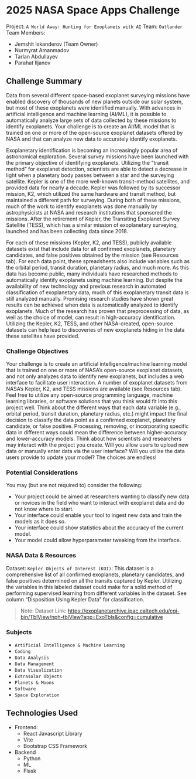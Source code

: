 # 2025 NASA Space Apps Challenge

Project: `A World Away: Hunting for Exoplanets with AI`
Team: `Outlander`
Team Members:
- Jemshit Iskanderov (Team Owner)
- Nurmyrat Amanmadov
- Tarlan Abdullayev
- Parahat Iljanov


## Challenge Summary

Data from several different space-based exoplanet surveying missions have enabled discovery of thousands of new planets outside our solar system, but most of these exoplanets were identified manually. With advances in artificial intelligence and machine learning (AI/ML), it is possible to automatically analyze large sets of data collected by these missions to identify exoplanets. Your challenge is to create an AI/ML model that is trained on one or more of the open-source exoplanet datasets offered by NASA and that can analyze new data to accurately identify exoplanets.

Exoplanetary identification is becoming an increasingly popular area of astronomical exploration. Several survey missions have been launched with the primary objective of identifying exoplanets. Utilizing the “transit method” for exoplanet detection, scientists are able to detect a decrease in light when a planetary body passes between a star and the surveying satellite. Kepler is one of the more well-known transit-method satellites, and provided data for nearly a decade. Kepler was followed by its successor mission, K2, which utilized the same hardware and transit method, but maintained a different path for surveying. During both of these missions, much of the work to identify exoplanets was done manually by astrophysicists at NASA and research institutions that sponsored the missions. After the retirement of Kepler, the Transiting Exoplanet Survey Satellite (TESS), which has a similar mission of exoplanetary surveying, launched and has been collecting data since 2018.

For each of these missions (Kepler, K2, and TESS), publicly available datasets exist that include data for all confirmed exoplanets, planetary candidates, and false positives obtained by the mission (see Resources tab). For each data point, these spreadsheets also include variables such as the orbital period, transit duration, planetary radius, and much more. As this data has become public, many individuals have researched methods to automatically identify exoplanets using machine learning. But despite the availability of new technology and previous research in automated classification of exoplanetary data, much of this exoplanetary transit data is still analyzed manually. Promising research studies have shown great results can be achieved when data is automatically analyzed to identify exoplanets. Much of the research has proven that preprocessing of data, as well as the choice of model, can result in high-accuracy identification. Utilizing the Kepler, K2, TESS, and other NASA-created, open-source datasets can help lead to discoveries of new exoplanets hiding in the data these satellites have provided.

### Challenge Objectives

Your challenge is to create an artificial intelligence/machine learning model that is trained on one or more of NASA’s open-source exoplanet datasets, and not only analyzes data to identify new exoplanets, but includes a web interface to facilitate user interaction. A number of exoplanet datasets from NASA’s Kepler, K2, and TESS missions are available (see Resources tab). Feel free to utilize any open-source programming language, machine learning libraries, or software solutions that you think would fit into this project well. Think about the different ways that each data variable (e.g., orbital period, transit duration, planetary radius, etc.) might impact the final decision to classify the data point as a confirmed exoplanet, planetary candidate, or false positive. Processing, removing, or incorporating specific data in different ways could mean the difference between higher-accuracy and lower-accuracy models. Think about how scientists and researchers may interact with the project you create. Will you allow users to upload new data or manually enter data via the user interface? Will you utilize the data users provide to update your model? The choices are endless!

### Potential Considerations

You may (but are not required to) consider the following:
- Your project could be aimed at researchers wanting to classify new data or novices in the field who want to interact with exoplanet data and do not know where to start.
- Your interface could enable your tool to ingest new data and train the models as it does so.
- Your interface could show statistics about the accuracy of the current model.
- Your model could allow hyperparameter tweaking from the interface.

### NASA Data & Resources

Dataset: `Kepler Objects of Interest (KOI)`: This dataset is a comprehensive list of all confirmed exoplanets, planetary candidates, and false positives determined on all the transits captured by Kepler. Utilizing the variables in this labeled dataset could make for a solid method of performing supervised learning from different variables in the dataset. See column “Disposition Using Kepler Data” for classification.

> Note: Dataset Link: https://exoplanetarchive.ipac.caltech.edu/cgi-bin/TblView/nph-tblView?app=ExoTbls&config=cumulative

### Subjects

- `Artificial Intelligence & Machine Learning`
- `Coding`
- `Data Analysis`
- `Data Management`
- `Data Visualization`
- `Extrasolar Objects`
- `Planets & Moons`
- `Software`
- `Space Exploration`


## Technologies Used

- Frontend:
	- React Javascript Library
	- Vite
	- Bootstrap CSS Framework
- Backend
	- Python
	- ML
	- Flask


